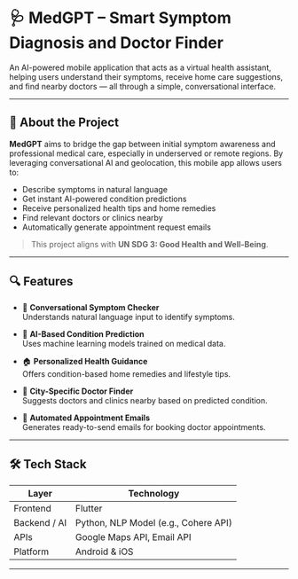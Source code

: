 # 🩺 MedGPT – Smart Symptom Diagnosis and Doctor Finder

An AI-powered mobile application that acts as a virtual health assistant, helping users understand their symptoms, receive home care suggestions, and find nearby doctors — all through a simple, conversational interface.

---

## 📱 About the Project

**MedGPT** aims to bridge the gap between initial symptom awareness and professional medical care, especially in underserved or remote regions. By leveraging conversational AI and geolocation, this mobile app allows users to:

- Describe symptoms in natural language
- Get instant AI-powered condition predictions
- Receive personalized health tips and home remedies
- Find relevant doctors or clinics nearby
- Automatically generate appointment request emails

> This project aligns with **UN SDG 3: Good Health and Well-Being**.

---

## 🔍 Features

- 💬 **Conversational Symptom Checker**  
  Understands natural language input to identify symptoms.

- 🧠 **AI-Based Condition Prediction**  
  Uses machine learning models trained on medical data.

- 🏠 **Personalized Health Guidance**  
  Offers condition-based home remedies and lifestyle tips.

- 📍 **City-Specific Doctor Finder**  
  Suggests doctors and clinics nearby based on predicted condition.

- 📧 **Automated Appointment Emails**  
  Generates ready-to-send emails for booking doctor appointments.

---

## 🛠️ Tech Stack

| Layer       | Technology |
|-------------|------------|
| Frontend    | Flutter    |
| Backend / AI| Python, NLP Model (e.g., Cohere API) |
| APIs        | Google Maps API, Email API |
| Platform    | Android & iOS |

---

